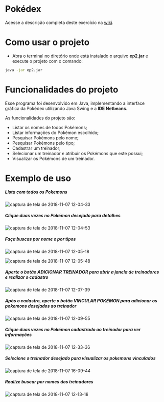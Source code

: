# Pokédex

Acesse a descrição completa deste exercício na [wiki](https://gitlab.com/oofga/eps/eps_2018_2/ep2/wikis/home).

# Como usar o projeto

* Abra o terminal no diretório onde está instalado o arquivo **ep2.jar** e execute o projeto com o comando:

```sh
java -jar ep2.jar
```



# Funcionalidades do projeto

Esse programa foi desenvolvido em Java, implementando a interface gráfica da Pokédex utilizando Java Swing e a **IDE Netbeans**.

As funcionalidades do projeto são:

* Listar os nomes de todos Pokémons;
* Listar informações do Pokémon escolhido;
* Pesquisar Pokémons pelo nome;
* Pesquisar Pokémons pelo tipo;
* Cadastrar um treinador;
* Selecionar um treinador e atribuir os Pokémons que este possui;
* Visualizar os Pokémons de um treinador.


# Exemplo de uso

##### Lista com todos os Pokemons

![captura de tela de 2018-11-07 12-04-33](https://user-images.githubusercontent.com/37874689/48317872-954b2e00-e5df-11e8-84c8-6391e10d769e.png)

##### Clique duas vezes no Pokémon desejado para detalhes

![captura de tela de 2018-11-07 12-04-53](https://user-images.githubusercontent.com/37874689/48317848-53ba8300-e5df-11e8-8df3-4793ac39ba80.png)

##### Faça buscas por nome e por tipos

![captura de tela de 2018-11-07 12-05-18](https://user-images.githubusercontent.com/37874689/48317857-6765e980-e5df-11e8-860c-3407d675ec43.png)

![captura de tela de 2018-11-07 12-05-48](https://user-images.githubusercontent.com/37874689/48317835-371e4b00-e5df-11e8-9ea5-d0f3edb9084b.png)

##### Aperte o botão ADICIONAR TREINADOR para abrir a janela de treinadores e realizar o cadastro

![captura de tela de 2018-11-07 12-07-39](https://user-images.githubusercontent.com/37874689/48317906-d3485200-e5df-11e8-828c-3b044e1c544e.png)

##### Após o cadastro, aperte o botão VINCULAR POKÉMON para adicionar os pokemons desejados ao treinador 

![captura de tela de 2018-11-07 12-09-55](https://user-images.githubusercontent.com/37874689/48317917-e529f500-e5df-11e8-8554-7ef56d1c87a1.png)

##### Clique duas vezes no Pokémon cadastrado ao treinador para ver informações

![captura de tela de 2018-11-07 12-33-36](https://user-images.githubusercontent.com/37874689/48317927-f4a93e00-e5df-11e8-9c51-4ea4c7e4c134.png)

##### Selecione o treinador desejado para visualizar os pokemons vinculados

![captura de tela de 2018-11-07 16-09-44](https://user-images.githubusercontent.com/37874689/48317933-0be82b80-e5e0-11e8-8ddf-9446b67b9d0b.png)

##### Realize buscar por nomes dos treinadores

![captura de tela de 2018-11-07 12-13-18](https://user-images.githubusercontent.com/37874689/48317938-20c4bf00-e5e0-11e8-95a2-f89af75803ea.png)

